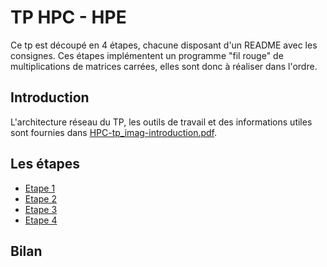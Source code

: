 # TP HPC - HPE

Ce tp est découpé en 4 étapes, chacune disposant d'un README avec les consignes.
Ces étapes implémentent un programme "fil rouge" de multiplications de matrices carrées, elles sont donc à réaliser dans l'ordre.

## Introduction

L'architecture réseau du TP, les outils de travail et des informations utiles sont fournies dans [HPC-tp_imag-introduction.pdf](./jenexistepasencore.pdf).

## Les étapes

- [Etape 1](./step1-sequential/)  
- [Etape 2](./step2-parallelized/)  
- [Etape 3](./step3-multiserver/)  
- [Etape 4](./step4-multiserver+parallelized/)  

## Bilan
